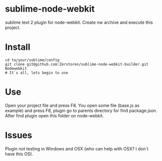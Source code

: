 sublime-node-webkit
===============

sublime text 2 plugin for node-webkit. Create nw archive and execute this project.


Install
===============

```
cd to/your/sublime/config
git clone git@github.com:Zerstoren/sublime-node-webkit-builder.git Nodewebkit
# It`s all, lets begin to use
```


Use
===============

Open your project file and press F8.
You open some file (base.js as example) and press F8, plugin go to parents directory for find package.json. After find plugin open this folder on node-webkit.


Issues
==============

Plugin not testing in Windows and OSX (who can help with OSX? I don`t have this OS).
